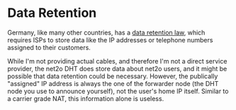 # Data Retention #

Germany, like many other countries, has a [data retention
law](https://dejure.org/gesetze/TKG/113b.html), which requires ISPs to
store data like the IP addresses or telephone numbers assigned to
their customers.

While I'm not providing actual cables, and therefore I'm not a direct
service provider, the net2o DHT does store data about net2o users, and
it might be possible that data retention could be necessary. However,
the publically "assigned" IP address is always the one of the
forwarder node (the DHT node you use to announce yourself), not the
user's home IP itself.  Similar to a carrier grade NAT, this
information alone is useless.